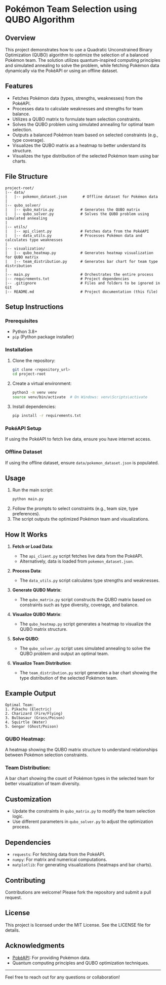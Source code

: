 # Pokémon Team Selection using QUBO Algorithm

## Overview
This project demonstrates how to use a Quadratic Unconstrained Binary Optimization (QUBO) algorithm to optimize the selection of a balanced Pokémon team. The solution utilizes quantum-inspired computing principles and simulated annealing to solve the problem, while fetching Pokémon data dynamically via the PokéAPI or using an offline dataset.

## Features
- Fetches Pokémon data (types, strengths, weaknesses) from the PokéAPI.
- Processes data to calculate weaknesses and strengths for team balance.
- Utilizes a QUBO matrix to formulate team selection constraints.
- Solves the QUBO problem using simulated annealing for optimal team selection.
- Outputs a balanced Pokémon team based on selected constraints (e.g., type coverage).
- Visualizes the QUBO matrix as a heatmap to better understand its structure.
- Visualizes the type distribution of the selected Pokémon team using bar charts.

## File Structure
```
project-root/
|-- data/
|   |-- pokemon_dataset.json       # Offline dataset for Pokémon data
|
|-- qubo_solver/
|   |-- qubo_matrix.py            # Generates the QUBO matrix
|   |-- qubo_solver.py            # Solves the QUBO problem using simulated annealing
|
|-- utils/
|   |-- api_client.py             # Fetches data from the PokéAPI
|   |-- data_utils.py             # Processes Pokémon data and calculates type weaknesses
|
|-- visualization/
|   |-- qubo_heatmap.py           # Generates heatmap visualization for QUBO matrix
|   |-- team_distribution.py      # Generates bar chart for team type distribution
|
|-- main.py                       # Orchestrates the entire process
|-- requirements.txt              # Project dependencies
|-- .gitignore                    # Files and folders to be ignored in Git
|-- README.md                     # Project documentation (this file)
```

## Setup Instructions

### Prerequisites
- Python 3.8+
- `pip` (Python package installer)

### Installation
1. Clone the repository:
   ```bash
   git clone <repository_url>
   cd project-root
   ```

2. Create a virtual environment:
   ```bash
   python3 -m venv venv
   source venv/bin/activate  # On Windows: venv\Scripts\activate
   ```

3. Install dependencies:
   ```bash
   pip install -r requirements.txt
   ```

### PokéAPI Setup
If using the PokéAPI to fetch live data, ensure you have internet access.

### Offline Dataset
If using the offline dataset, ensure `data/pokemon_dataset.json` is populated.

## Usage
1. Run the main script:
   ```bash
   python main.py
   ```
2. Follow the prompts to select constraints (e.g., team size, type preferences).
3. The script outputs the optimized Pokémon team and visualizations.

## How It Works
1. **Fetch or Load Data**: 
   - The `api_client.py` script fetches live data from the PokéAPI.
   - Alternatively, data is loaded from `pokemon_dataset.json`.

2. **Process Data**: 
   - The `data_utils.py` script calculates type strengths and weaknesses.

3. **Generate QUBO Matrix**: 
   - The `qubo_matrix.py` script constructs the QUBO matrix based on constraints such as type diversity, coverage, and balance.

4. **Visualize QUBO Matrix**: 
   - The `qubo_heatmap.py` script generates a heatmap to visualize the QUBO matrix structure.

5. **Solve QUBO**: 
   - The `qubo_solver.py` script uses simulated annealing to solve the QUBO problem and output an optimal team.

6. **Visualize Team Distribution**:
   - The `team_distribution.py` script generates a bar chart showing the type distribution of the selected Pokémon team.

## Example Output
```
Optimal Team:
1. Pikachu (Electric)
2. Charizard (Fire/Flying)
3. Bulbasaur (Grass/Poison)
4. Squirtle (Water)
5. Gengar (Ghost/Poison)
```

### QUBO Heatmap:
A heatmap showing the QUBO matrix structure to understand relationships between Pokémon selection constraints.

### Team Distribution:
A bar chart showing the count of Pokémon types in the selected team for better visualization of team diversity.

## Customization
- Update the constraints in `qubo_matrix.py` to modify the team selection logic.
- Use different parameters in `qubo_solver.py` to adjust the optimization process.

## Dependencies
- `requests`: For fetching data from the PokéAPI.
- `numpy`: For matrix and numerical computations.
- `matplotlib`: For generating visualizations (heatmaps and bar charts).

## Contributing
Contributions are welcome! Please fork the repository and submit a pull request.

## License
This project is licensed under the MIT License. See the LICENSE file for details.

## Acknowledgments
- [PokéAPI](https://pokeapi.co/): For providing Pokémon data.
- Quantum computing principles and QUBO optimization techniques.

---
Feel free to reach out for any questions or collaboration!

